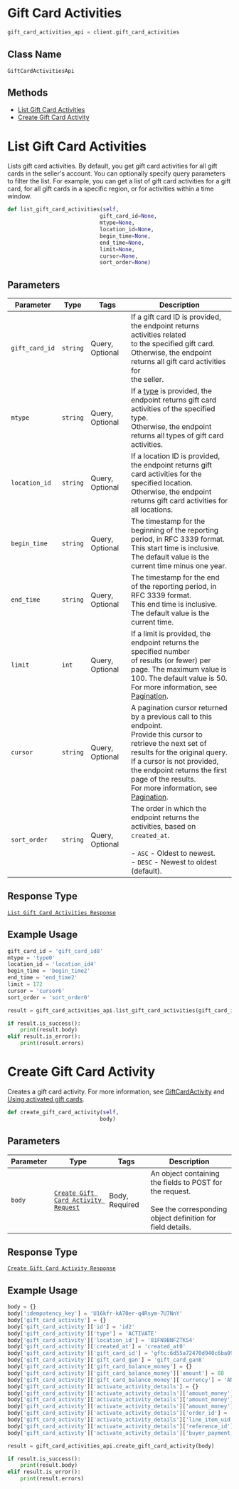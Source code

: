 # Gift Card Activities

```python
gift_card_activities_api = client.gift_card_activities
```

## Class Name

`GiftCardActivitiesApi`

## Methods

* [List Gift Card Activities](../../doc/api/gift-card-activities.md#list-gift-card-activities)
* [Create Gift Card Activity](../../doc/api/gift-card-activities.md#create-gift-card-activity)


# List Gift Card Activities

Lists gift card activities. By default, you get gift card activities for all
gift cards in the seller's account. You can optionally specify query parameters to
filter the list. For example, you can get a list of gift card activities for a gift card,
for all gift cards in a specific region, or for activities within a time window.

```python
def list_gift_card_activities(self,
                             gift_card_id=None,
                             mtype=None,
                             location_id=None,
                             begin_time=None,
                             end_time=None,
                             limit=None,
                             cursor=None,
                             sort_order=None)
```

## Parameters

| Parameter | Type | Tags | Description |
|  --- | --- | --- | --- |
| `gift_card_id` | `string` | Query, Optional | If a gift card ID is provided, the endpoint returns activities related<br>to the specified gift card. Otherwise, the endpoint returns all gift card activities for<br>the seller. |
| `mtype` | `string` | Query, Optional | If a [type](../../doc/models/gift-card-activity-type.md) is provided, the endpoint returns gift card activities of the specified type.<br>Otherwise, the endpoint returns all types of gift card activities. |
| `location_id` | `string` | Query, Optional | If a location ID is provided, the endpoint returns gift card activities for the specified location.<br>Otherwise, the endpoint returns gift card activities for all locations. |
| `begin_time` | `string` | Query, Optional | The timestamp for the beginning of the reporting period, in RFC 3339 format.<br>This start time is inclusive. The default value is the current time minus one year. |
| `end_time` | `string` | Query, Optional | The timestamp for the end of the reporting period, in RFC 3339 format.<br>This end time is inclusive. The default value is the current time. |
| `limit` | `int` | Query, Optional | If a limit is provided, the endpoint returns the specified number<br>of results (or fewer) per page. The maximum value is 100. The default value is 50.<br>For more information, see [Pagination](../../https://developer.squareup.com/docs/working-with-apis/pagination). |
| `cursor` | `string` | Query, Optional | A pagination cursor returned by a previous call to this endpoint.<br>Provide this cursor to retrieve the next set of results for the original query.<br>If a cursor is not provided, the endpoint returns the first page of the results.<br>For more information, see [Pagination](../../https://developer.squareup.com/docs/working-with-apis/pagination). |
| `sort_order` | `string` | Query, Optional | The order in which the endpoint returns the activities, based on `created_at`.<br><br>- `ASC` - Oldest to newest.<br>- `DESC` - Newest to oldest (default). |

## Response Type

[`List Gift Card Activities Response`](../../doc/models/list-gift-card-activities-response.md)

## Example Usage

```python
gift_card_id = 'gift_card_id8'
mtype = 'type0'
location_id = 'location_id4'
begin_time = 'begin_time2'
end_time = 'end_time2'
limit = 172
cursor = 'cursor6'
sort_order = 'sort_order0'

result = gift_card_activities_api.list_gift_card_activities(gift_card_id, mtype, location_id, begin_time, end_time, limit, cursor, sort_order)

if result.is_success():
    print(result.body)
elif result.is_error():
    print(result.errors)
```


# Create Gift Card Activity

Creates a gift card activity. For more information, see
[GiftCardActivity](../../https://developer.squareup.com/docs/gift-cards/using-gift-cards-api#giftcardactivity) and
[Using activated gift cards](../../https://developer.squareup.com/docs/gift-cards/using-gift-cards-api#using-activated-gift-cards).

```python
def create_gift_card_activity(self,
                             body)
```

## Parameters

| Parameter | Type | Tags | Description |
|  --- | --- | --- | --- |
| `body` | [`Create Gift Card Activity Request`](../../doc/models/create-gift-card-activity-request.md) | Body, Required | An object containing the fields to POST for the request.<br><br>See the corresponding object definition for field details. |

## Response Type

[`Create Gift Card Activity Response`](../../doc/models/create-gift-card-activity-response.md)

## Example Usage

```python
body = {}
body['idempotency_key'] = 'U16kfr-kA70er-q4Rsym-7U7NnY'
body['gift_card_activity'] = {}
body['gift_card_activity']['id'] = 'id2'
body['gift_card_activity']['type'] = 'ACTIVATE'
body['gift_card_activity']['location_id'] = '81FN9BNFZTKS4'
body['gift_card_activity']['created_at'] = 'created_at0'
body['gift_card_activity']['gift_card_id'] = 'gftc:6d55a72470d940c6ba09c0ab8ad08d20'
body['gift_card_activity']['gift_card_gan'] = 'gift_card_gan8'
body['gift_card_activity']['gift_card_balance_money'] = {}
body['gift_card_activity']['gift_card_balance_money']['amount'] = 88
body['gift_card_activity']['gift_card_balance_money']['currency'] = 'ANG'
body['gift_card_activity']['activate_activity_details'] = {}
body['gift_card_activity']['activate_activity_details']['amount_money'] = {}
body['gift_card_activity']['activate_activity_details']['amount_money']['amount'] = 10
body['gift_card_activity']['activate_activity_details']['amount_money']['currency'] = 'MXV'
body['gift_card_activity']['activate_activity_details']['order_id'] = 'jJNGHm4gLI6XkFbwtiSLqK72KkAZY'
body['gift_card_activity']['activate_activity_details']['line_item_uid'] = 'eIWl7X0nMuO9Ewbh0ChIx'
body['gift_card_activity']['activate_activity_details']['reference_id'] = 'reference_id4'
body['gift_card_activity']['activate_activity_details']['buyer_payment_instrument_ids'] = ['buyer_payment_instrument_ids4', 'buyer_payment_instrument_ids5', 'buyer_payment_instrument_ids6']

result = gift_card_activities_api.create_gift_card_activity(body)

if result.is_success():
    print(result.body)
elif result.is_error():
    print(result.errors)
```

